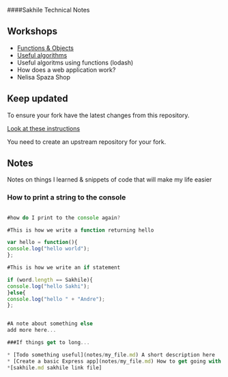 ####Sakhile Technical Notes

## Workshops

* [Functions & Objects](./workshops/functions_and_objects_slides.html)
* [Useful algorithms](./workshops/useful_algorithms.md)
* Useful algoritms using functions (lodash)
* How does a web application work?
* Nelisa Spaza Shop

## Keep updated

To ensure your fork have the latest changes from this repository.

[Look at these instructions](https://help.github.com/articles/configuring-a-remote-for-a-fork/)

You need to create an upstream repository for your fork.

## Notes

Notes on things I learned & snippets of code that will make my life easier

### How to print a string to the console

```javascript

#how do I print to the console again?

#This is how we write a function returning hello 

var hello = function(){
console.log("hello world");
};

#This is how we write an if statement

if (word.length == Sakhile){
console.log("hello Sakhi");
}else{
console.log("hello " + "Andre");
};


#A note about something else
add more here...

###If things get to long...

* [Todo something useful](notes/my_file.md) A short description here
* [Create a basic Express app](notes/my_file.md) How to get going with express
*[sakhile.md sakhile link file]
